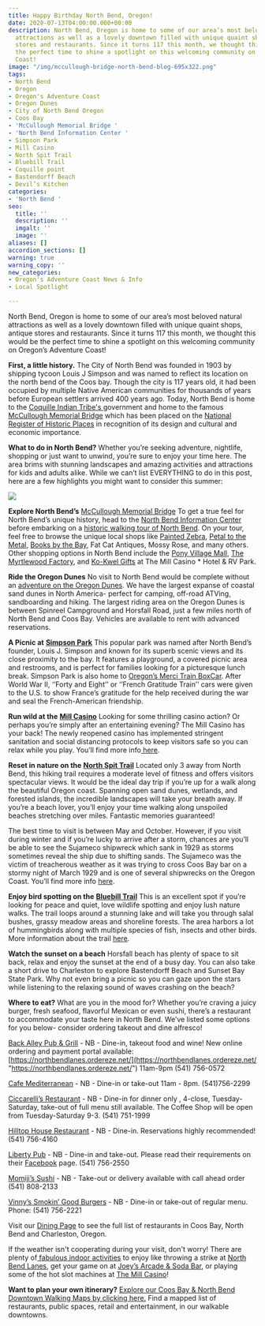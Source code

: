 ```yaml
---
title: Happy Birthday North Bend, Oregon!
date: 2020-07-13T04:00:00.000+00:00
description: North Bend, Oregon is home to some of our area’s most beloved natural
  attractions as well as a lovely downtown filled with unique quaint shops, antique
  stores and restaurants. Since it turns 117 this month, we thought this would be
  the perfect time to shine a spotlight on this welcoming community on Oregon’s Adventure
  Coast!
image: "/img/mccullough-bridge-north-bend-blog-695x322.png"
tags:
- North Bend
- Oregon
- Oregon's Adventure Coast
- Oregon Dunes
- City of North Bend Oregon
- Coos Bay
- 'McCullough Memorial Bridge '
- 'North Bend Information Center '
- Simpson Park
- Mill Casino
- North Spit Trail
- Bluebill Trail
- Coquille point
- Bastendorff Beach
- Devil’s Kitchen
categories:
- 'North Bend '
seo:
  title: ''
  description: ''
  imgalt: ''
  image: ''
aliases: []
accordion_sections: []
warning: true
warning_copy: ''
new_categories:
- Oregon's Adventure Coast News & Info
- Local Spotlight

---
```

North Bend, Oregon is home to some of our area’s most beloved natural attractions as well as a lovely downtown filled with unique quaint shops, antique stores and restaurants. Since it turns 117 this month, we thought this would be the perfect time to shine a spotlight on this welcoming community on Oregon’s Adventure Coast!

**First, a little history.** The City of North Bend was founded in 1903 by shipping tycoon Louis J Simpson and was named to reflect its location on the north bend of the Coos bay. Though the city is 117 years old, it had been occupied by multiple Native American communities for thousands of years before European settlers arrived 400 years ago. Today, North Bend is home to the [Coquille Indian Tribe's ](https://www.coquilletribe.org/)government and home to the famous [McCullough Memorial Bridge](https://www.tripadvisor.com/Attraction_Review-g51813-d4725395-Reviews-McCullough_Memorial_Bridge-Coos_Bay_Oregon.html) which has been placed on the [National Register of Historic Places](https://en.wikipedia.org/wiki/National_Register_of_Historic_Places) in recognition of its design and cultural and economic importance.

**What to do in North Bend?** Whether you’re seeking adventure, nightlife, shopping or just want to unwind, you’re sure to enjoy your time here. The area brims with stunning landscapes and amazing activities and attractions for kids and adults alike. While we can’t list EVERYTHING to do in this post, here are a few highlights you might want to consider this summer:

![](/img/north-bend-oregon-dunes-blog-695x322.jpg)

**Explore North Bend’s** [McCullough Memorial Bridge](https://www.tripadvisor.com/Attraction_Review-g51813-d4725395-Reviews-McCullough_Memorial_Bridge-Coos_Bay_Oregon.html)
To get a true feel for North Bend’s unique history, head to the [North Bend Information Center](https://www.oregonsadventurecoast.com/contact/) before embarking on a [historic walking tour of North Bend](https://www.oregonsadventurecoast.com/tripideas/historic-walking-tour-of-north-bend/). On your tour, feel free to browse the unique local shops like [Painted Zebra](https://www.facebook.com/paintedzebraboutique), [Petal to the Metal](http://www.petaltothemetalflowers.com/), [Books by the Bay](https://www.facebook.com/Books-By-The-Bay-232314893488700), Fat Cat Antiques, Mossy Rose, and many others. Other shopping options in North Bend include the [Pony Village Mall](http://ponyvm.com/), [The Myrtlewood Factory](http://www.myrtlewood-hauserrvpark.com/index.html), and [Ko-Kwel Gifts](https://www.themillcasino.com/accommodations/ko-kwel-gifts) at The Mill Casino * Hotel & RV Park.

**Ride the Oregon Dunes**
No visit to North Bend would be complete without an [adventure on the Oregon Dunes](https://www.oregonsadventurecoast.com/atv-motorsports/). We have the largest expanse of coastal sand dunes in North America- perfect for camping, off-road ATVing, sandboarding and hiking. The largest riding area on the Oregon Dunes is between Spinreel Campground and Horsfall Road, just a few miles north of North Bend and Coos Bay. Vehicles are available to rent with advanced reservations.

**A Picnic at** [**Simpson Park**](https://kcby.com/news/local/new-playground-at-simpson-park-in-north-bend-its-a-good-place-for-kids) This popular park was named after North Bend’s founder, Louis J. Simpson and known for its superb scenic views and its close proximity to the bay. It features a playground, a covered picnic area and restrooms, and is perfect for families looking for a picturesque lunch break. Simpson Park is also home to [Oregon’s Merci Train BoxCar](http://mercitrain.org/Oregon/). After World War II, ‘’Forty and Eight’’ or ‘’French Gratitude Train’’ cars were given to the U.S. to show France’s gratitude for the help received during the war and seal the French-American friendship.

**Run wild at the** [**Mill Casino**](https://www.themillcasino.com/)
Looking for some thrilling casino action? Or perhaps you’re simply after an entertaining evening? The Mill Casino has your back! The newly reopened casino has implemented stringent sanitation and social distancing protocols to keep visitors safe so you can relax while you play. You’ll find more info[ here](https://www.themillcasino.com/).

**Reset in nature on the** [**North Spit Trail**](https://www.alltrails.com/de/trail/us/oregon/north-spit-trail)
Located only 3 away from North Bend, this hiking trail requires a moderate level of fitness and offers visitors spectacular views. It would be the ideal day trip if you’re up for a walk along the beautiful Oregon coast. Spanning open sand dunes, wetlands, and forested islands, the incredible landscapes will take your breath away. If you’re a beach lover, you’ll enjoy your time walking along unspoiled beaches stretching over miles. Fantastic memories guaranteed!

The best time to visit is between May and October. However, if you visit during winter and if you’re lucky to arrive after a storm, chances are you’ll be able to see the Sujameco shipwreck which sank in 1929 as storms sometimes reveal the ship due to shifting sands. The Sujameco was the victim of treacherous weather as it was trying to cross Coos Bay bar on a stormy night of March 1929 and is one of several shipwrecks on the Oregon Coast. You’ll find more info [here](http://journeywithstevenmichael.blogspot.com/2010/07/sujameco-shipwreck.html).

**Enjoy bird spotting on the** [**Bluebill Trail**](https://www.fs.usda.gov/recarea/siuslaw/recreation/recarea/?recid=71108)
This is an excellent spot if you’re looking for peace and quiet, love wildlife spotting and enjoy lush nature walks. The trail loops around a stunning lake and will take you through salal bushes, grassy meadow areas and shoreline forests. The area harbors a lot of hummingbirds along with multiple species of fish, insects and other birds. More information about the trail [here](https://www.fs.usda.gov/recarea/siuslaw/recarea/?recid=42649).

**Watch the sunset on a beach** Horsfall beach has plenty of space to sit back, relax and enjoy the sunset at the end of a busy day. You can also take a short drive to Charleston to explore Bastendorff Beach and Sunset Bay State Park. Why not even bring a picnic so you can gaze upon the stars while listening to the relaxing sound of waves crashing on the beach?

**Where to eat?**
What are you in the mood for? Whether you’re craving a juicy burger, fresh seafood, flavorful Mexican or even sushi, there’s a restaurant to accommodate your taste here in North Bend. We’ve listed some options for you below- consider ordering takeout and dine alfresco!

[Back Alley Pub & Grill](https://www.facebook.com/BackAlleyPubAndGrill/) - NB - Dine-in, takeout food and wine! New online ordering and payment portal available: [https://northbendlanes.ordereze.net/](https://northbendlanes.ordereze.net/ "https://northbendlanes.ordereze.net/") 11am-9pm (541) 756-0572

[Cafe Mediterranean](https://cafemediterranean.net/) - NB - Dine-in or take-out 11am - 8pm. (541)756-2299

[Ciccarelli’s Restaurant](https://www.facebook.com/Ciccarellis-Restaurant-1006325779561696/) - NB - Dine-in for dinner only , 4-close, Tuesday-Saturday, take-out of full menu still available. The Coffee Shop will be open from Tuesday-Saturday 9-3. (541) 751-1999

[Hilltop House Restaurant](https://www.facebook.com/Hilltop-House-243331465858022/) - NB - Dine-in. Reservations highly recommended! (541) 756-4160

[Liberty Pub](https://www.facebook.com/TheLibertyPub/) - NB - Dine-in and take-out. Please read their requirements on their [Facebook](https://www.facebook.com/TheLibertyPub/) page. (541) 756-2550

[Momiji’s Sushi](https://www.momijiinc.com/north-bend) - NB - Take-out or delivery available with call ahead order (541) 808-2133

[Vinny’s Smokin’ Good Burgers](https://www.facebook.com/vinnyssmokinburgers/) - NB - Dine-in or take-out of regular menu. Phone: (541) 756-2221

Visit our [Dining Page](https://www.oregonsadventurecoast.com/dining/) to see the full list of restaurants in Coos Bay, North Bend and Charleston, Oregon. 

If the weather isn't cooperating during your visit, don't worry! There are plenty of[ fabulous indoor activities](https://www.oregonsadventurecoast.com/blog/2017-01-26-what-are-the-best-indoor-activities-on-oregons-adventure-coast/) to enjoy like throwing a strike at [North Bend Lanes](http://northbendlanes.com/), get your game on at [Joey’s Arcade & Soda Bar](https://www.facebook.com/Joeysarcade2.0/), or playing some of the hot slot machines at [The Mill Casino](http://traveloregon.com/see-do/oregon-heritage/native-american-heritage/the-mill-casino/)! 

**Want to plan your own itinerary?** [Explore our Coos Bay & North Bend Downtown Walking Maps by clicking here.](https://www.oregonsadventurecoast.com/img/walking-map-cbnb.pdf) Find a mapped list of restaurants, public spaces, retail and entertainment, in our walkable downtowns.